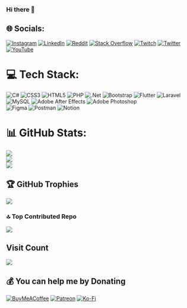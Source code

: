 ### Hi there 👋


## 🌐 Socials:
[![Instagram](https://img.shields.io/badge/Instagram-%23E4405F.svg?&style=flat-square&logo=Instagram&logoColor=white)](https://cb.run/YknB) 
[![LinkedIn](https://img.shields.io/badge/LinkedIn-%230077B5.svg?&style=flat-square&logo=linkedin&logoColor=white)](https://cb.run/mf6w) 
[![Reddit](https://img.shields.io/badge/Reddit-%23FF4500.svg?&style=flat-square&logo=Reddit&logoColor=white)](https://cb.run/iCt7) 
[![Stack Overflow](https://img.shields.io/badge/-Stackoverflow-FE7A16?&style=flat-square&logo=stack-overflow&logoColor=white)](https://cb.run/GBLG) 
[![Twitch](https://img.shields.io/badge/Twitch-%239146FF.svg?&style=flat-square&logo=Twitch&logoColor=white)](https://cb.run/0zch) 
[![Twitter](https://img.shields.io/badge/Twitter-%231DA1F2.svg?&style=flat-square&logo=Twitter&logoColor=white)](https://cb.run/6Fe2) 
[![YouTube](https://img.shields.io/badge/YouTube-%23FF0000.svg?&style=flat-square&logo=YouTube&logoColor=white)](https://cb.run/UXzM) 

# 💻 Tech Stack:
![C#](https://img.shields.io/badge/c%23-%23239120.svg?style=flat-square&logo=c-sharp&logoColor=white) 
![CSS3](https://img.shields.io/badge/css3-%231572B6.svg?style=flat-square&logo=css3&logoColor=white) 
![HTML5](https://img.shields.io/badge/html5-%23E34F26.svg?style=flat-square&logo=html5&logoColor=white) 
![PHP](https://img.shields.io/badge/php-%23777BB4.svg?style=flat-square&logo=php&logoColor=white) 
![.Net](https://img.shields.io/badge/.NET-5C2D91?style=flat-square&logo=.net&logoColor=white) 
![Bootstrap](https://img.shields.io/badge/bootstrap-%23563D7C.svg?style=flat-square&logo=bootstrap&logoColor=white) 
![Flutter](https://img.shields.io/badge/Flutter-%2302569B.svg?style=flat-square&logo=Flutter&logoColor=white) 
![Laravel](https://img.shields.io/badge/laravel-%23FF2D20.svg?style=flat-square&logo=laravel&logoColor=white) 
![MySQL](https://img.shields.io/badge/mysql-%2300f.svg?style=flat-square&logo=mysql&logoColor=white) 
![Adobe After Effects](https://img.shields.io/badge/Adobe%20After%20Effects-9999FF.svg?style=flat-square&logo=Adobe%20After%20Effects&logoColor=white) 
![Adobe Photoshop](https://img.shields.io/badge/adobephotoshop-%2331A8FF.svg?style=flat-square&logo=adobephotoshop&logoColor=white) 	
![Figma](https://img.shields.io/badge/figma-%23F24E1E.svg?style=flat-square&logo=figma&logoColor=white)
![Postman](https://img.shields.io/badge/Postman-FF6C37?style=flat-square&logo=postman&logoColor=white) 
![Notion](https://img.shields.io/badge/Notion-%23000000.svg?style=flat-square&logo=notion&logoColor=white)
# 📊 GitHub Stats:
![](https://github-readme-stats.vercel.app/api?username=hakancqn&theme=tokyonight&hide_border=false&include_all_commits=false&count_private=false)<br/>
![](https://github-readme-streak-stats.herokuapp.com/?user=hakancqn&theme=tokyonight&hide_border=false)<br/>
![](https://github-readme-stats.vercel.app/api/top-langs/?username=hakancqn&theme=tokyonight&hide_border=false&include_all_commits=false&count_private=false&layout=compact)

## 🏆 GitHub Trophies
![](https://github-profile-trophy.vercel.app/?username=hakancqn&theme=tokyonight&no-frame=true&no-bg=false&margin-w=4)

### 🔝 Top Contributed Repo
![](https://github-contributor-stats.vercel.app/api?username=hakancqn&limit=5&theme=tokyonight&combine_all_yearly_contributions=true)


##  Visit Count
[![](https://visitcount.itsvg.in/api?id=hakancqn&label=Profile%20Views&color=1&icon=5&pretty=true)](https://visitcount.itsvg.in)

  ## 💰 You can help me by Donating
  [![BuyMeACoffee](https://img.shields.io/badge/Buy%20Me%20a%20Coffee-ffdd00?style=flat-square&logo=buy-me-a-coffee&logoColor=black)](https://buymeacoffee.com/hakancqn) 
  [![Patreon](https://img.shields.io/badge/Patreon-F96854?style=flat-square&logo=patreon&logoColor=white)](https://patreon.com/hakancqn) 
  [![Ko-Fi](https://img.shields.io/badge/Ko--fi-F16061?style=flat-square&logo=ko-fi&logoColor=white)](https://ko-fi.com/hakancqn) 
